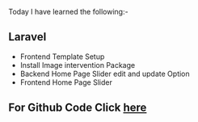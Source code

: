 Today I have learned the following:-

## Laravel
- Frontend Template Setup 
- Install Image intervention Package
- Backend Home Page Slider edit and update Option 
- Frontend Home Page Slider

## For Github Code Click [here]()